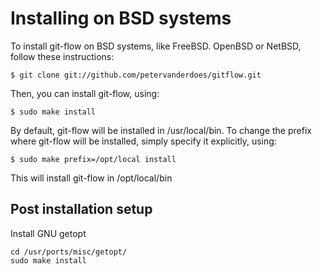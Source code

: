 # Installing on BSD systems

To install git-flow on BSD systems, like FreeBSD. OpenBSD or NetBSD, 
follow these instructions:

	$ git clone git://github.com/petervanderdoes/gitflow.git

Then, you can install git-flow, using:

	$ sudo make install

By default, git-flow will be installed in /usr/local/bin. To change the prefix
where git-flow will be installed, simply specify it explicitly, using:

	$ sudo make prefix=/opt/local install

This will install git-flow in /opt/local/bin

## Post installation setup
Install GNU getopt

    cd /usr/ports/misc/getopt/
    sudo make install
    